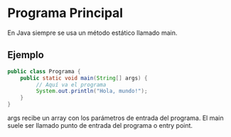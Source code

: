 # Programa Principal

En Java siempre se usa un método estático llamado main. 
## Ejemplo
```java
public class Programa {
    public static void main(String[] args) {
         // Aquí va el programa
         System.out.println("Hola, mundo!");  
    }
}
```

args recibe un array con los parámetros de entrada del  programa. El main suele ser llamado punto de entrada del programa o entry point. 